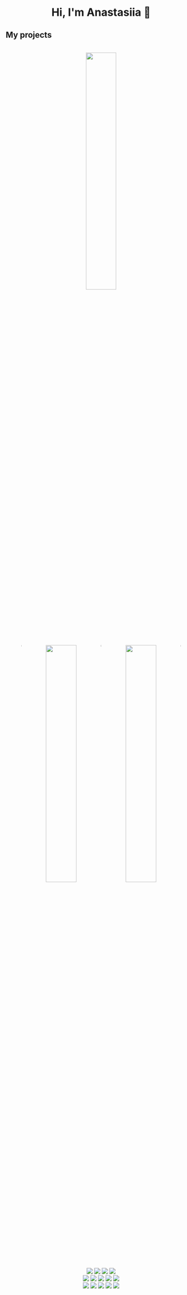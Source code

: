 <h1 align="center"> Hi, I'm Anastasiia 👋 </h1>

## My projects 
<br/>
<div align= "center">
  <a href="https://github.com/annovo/real-real-tin-matching-service"><img  width="40%" src="https://media0.giphy.com/media/v1.Y2lkPTc5MGI3NjExazFyb3I5bmkzeTM0YTV0bDNyZ3BhYjltN3hxc2M4amRqMmRkbWMwaCZlcD12MV9pbnRlcm5hbF9naWZfYnlfaWQmY3Q9Zw/ouEOrbg47XxRUpUmrJ/giphy.gif" />
  </a>
  <br/>
  <img align="top" width="0.24%" src="https://user-images.githubusercontent.com/64330181/163661434-ce70399c-ccb3-4aba-a44d-4a5c3e1d957a.png" />
  <a href="https://annovo.github.io/chip-8/"><img width="40%" src= "https://media.giphy.com/media/2Mtqg8tdMHihNBartk/giphy.gif" /></a>
  <img align="top" width="0.24%" src="https://user-images.githubusercontent.com/64330181/163661434-ce70399c-ccb3-4aba-a44d-4a5c3e1d957a.png" />
  <a href="https://annovo.github.io/gameoflife/"><img width="40%" src= "https://media.giphy.com/media/pdeVwOLoDYMLBMVarQ/giphy.gif" /></a>
  <img align="top" width="0.24%" src="https://user-images.githubusercontent.com/64330181/163661434-ce70399c-ccb3-4aba-a44d-4a5c3e1d957a.png" />
  </a>
</div>
<br/>
<br/>

## 

<br/>
<div align="center">
  <div>
    <img src="https://img.shields.io/badge/React-20232A?style=for-the-badge&logo=react&logoColor=61DAFB" />
    <img src="https://img.shields.io/badge/Cypress-17202C?style=for-the-badge&logo=cypress&logoColor=white" />
    <img src="https://img.shields.io/badge/Redux-593D88?style=for-the-badge&logo=redux&logoColor=white" />
    <img src="https://img.shields.io/badge/Material%20UI-007FFF?style=for-the-badge&logo=mui&logoColor=white" />
  </div>
  <div>
    <img src="https://img.shields.io/badge/Node.js-339933?style=for-the-badge&logo=nodedotjs&logoColor=white" />
    <img src="https://img.shields.io/badge/Jest-C21325?style=for-the-badge&logo=jest&logoColor=white" />
    <img src="https://img.shields.io/badge/Express.js-000000?style=for-the-badge&logo=express&logoColor=white" />
    <img src="https://img.shields.io/badge/MongoDB-4EA94B?style=for-the-badge&logo=mongodb&logoColor=white" />
    <img src="https://img.shields.io/badge/PostgreSQL-316192?style=for-the-badge&logo=postgresql&logoColor=white" />
  </div>
  <div>
    <img src="https://img.shields.io/badge/JavaScript-323330?style=for-the-badge&logo=javascript&logoColor=F7DF1E" />
    <img src="https://img.shields.io/badge/TypeScript-007ACC?style=for-the-badge&logo=typescript&logoColor=white" />
    <img src="https://img.shields.io/badge/Java-ED8B00?style=for-the-badge&logo=java&logoColor=whit" />
    <img src="https://img.shields.io/badge/Python-FFD43B?style=for-the-badge&logo=python&logoColor=blue" />
    <img src="https://img.shields.io/badge/Ruby-CC342D?style=for-the-badge&logo=ruby&logoColor=white" />
  </div>
</div>
